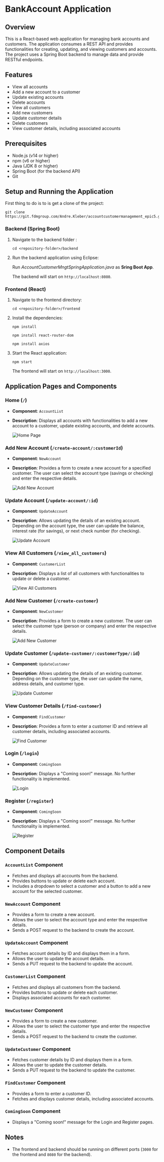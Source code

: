 # BankAccount Application

## Overview

This is a React-based web application for managing bank accounts and customers. The application consumes a REST API and provides functionalities for creating, updating, and viewing customers and accounts. The project uses a Spring Boot backend to manage data and provide RESTful endpoints.

## Features

- View all accounts
- Add a new account to a customer
- Update existing accounts
- Delete accounts
- View all customers
- Add new customers
- Update customer details
- Delete customers
- View customer details, including associated accounts

## Prerequisites

- Node.js (v14 or higher)
- npm (v6 or higher)
- Java (JDK 8 or higher)
- Spring Boot (for the backend API)
- Git

## Setup and Running the Application

First thing to do is to is get a clone of the project:
  ```
  git clone https://git.fdmgroup.com/Andre.Kleber/accountcustomermanagement_epic5.git
  ```
    
### Backend (Spring Boot)

1. Navigate to the backend folder : 
    ```
    cd <repository-folder>/backend
    ```

2. Run the backend application using Eclipse:

   Run _AccountCustomerMngtSpringApplication.java_ as **Sring Boot App**.

   The backend will start on `http://localhost:8080`.

### Frontend (React)

1. Navigate to the frontend directory:
    ```
    cd <repository-folder>/frontend
    ```

2. Install the dependencies:
    ```
    npm install
    ```
    ```
    npm install react-router-dom
    ```
    ```
    npm install axios
    ```

3. Start the React application:
    ```
    npm start
    ```

   The frontend will start on `http://localhost:3000`.

## Application Pages and Components

### Home (`/`)

- **Component**: `AccountList`
- **Description**: Displays all accounts with functionalities to add a new account to a customer, update existing accounts, and delete accounts.

  ![Home Page](./screenshots/home.png)

### Add New Account (`/create-account/:customerId`)

- **Component**: `NewAccount`
- **Description**: Provides a form to create a new account for a specified customer. The user can select the account type (savings or checking) and enter the respective details.

  ![Add New Account](./screenshots/new_account.png)

### Update Account (`/update-account/:id`)

- **Component**: `UpdateAccount`
- **Description**: Allows updating the details of an existing account. Depending on the account type, the user can update the balance, interest rate (for savings), or next check number (for checking).

  ![Update Account](./screenshots/update_account.png)

### View All Customers (`/view_all_customers`)

- **Component**: `CustomerList`
- **Description**: Displays a list of all customers with functionalities to update or delete a customer.

  ![View All Customers](./screenshots/view_all_customers.png)

### Add New Customer (`/create-customer`)

- **Component**: `NewCustomer`
- **Description**: Provides a form to create a new customer. The user can select the customer type (person or company) and enter the respective details.

  ![Add New Customer](./screenshots/new_customer.png)

### Update Customer (`/update-customer/:customerType/:id`)

- **Component**: `UpdateCustomer`
- **Description**: Allows updating the details of an existing customer. Depending on the customer type, the user can update the name, address details, and customer type.

  ![Update Customer](./screenshots/update_customer.png)

### View Customer Details (`/find-customer`)

- **Component**: `FindCustomer`
- **Description**: Provides a form to enter a customer ID and retrieve all customer details, including associated accounts.

  ![Find Customer](./screenshots/find_customer.png)

### Login (`/login`)

- **Component**: `ComingSoon`
- **Description**: Displays a "Coming soon!" message. No further functionality is implemented.

  ![Login](./screenshots/coming_soon.png)

### Register (`/register`)

- **Component**: `ComingSoon`
- **Description**: Displays a "Coming soon!" message. No further functionality is implemented.

  ![Register](./screenshots/coming_soon.png)

## Component Details

### `AccountList` Component

- Fetches and displays all accounts from the backend.
- Provides buttons to update or delete each account.
- Includes a dropdown to select a customer and a button to add a new account for the selected customer.

### `NewAccount` Component

- Provides a form to create a new account.
- Allows the user to select the account type and enter the respective details.
- Sends a POST request to the backend to create the account.

### `UpdateAccount` Component

- Fetches account details by ID and displays them in a form.
- Allows the user to update the account details.
- Sends a PUT request to the backend to update the account.

### `CustomerList` Component

- Fetches and displays all customers from the backend.
- Provides buttons to update or delete each customer.
- Displays associated accounts for each customer.

### `NewCustomer` Component

- Provides a form to create a new customer.
- Allows the user to select the customer type and enter the respective details.
- Sends a POST request to the backend to create the customer.

### `UpdateCustomer` Component

- Fetches customer details by ID and displays them in a form.
- Allows the user to update the customer details.
- Sends a PUT request to the backend to update the customer.

### `FindCustomer` Component

- Provides a form to enter a customer ID.
- Fetches and displays customer details, including associated accounts.

### `ComingSoon` Component

- Displays a "Coming soon!" message for the Login and Register pages.

## Notes

- The frontend and backend should be running on different ports (`3000` for the frontend and `8080` for the backend).



